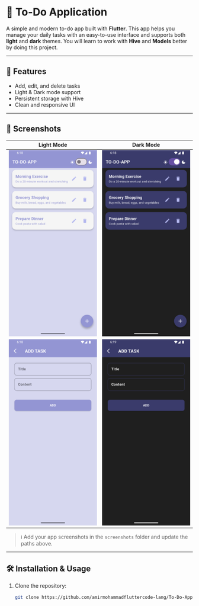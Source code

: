 # 📝 To-Do Application

A simple and modern to-do app built with **Flutter**.
This app helps you manage your daily tasks with an easy-to-use interface and supports both **light** and **dark** themes.
You will learn to work with **Hive** and **Models** better by doing this project.

---

## 🚀 Features
- Add, edit, and delete tasks
- Light & Dark mode support
- Persistent storage with Hive
- Clean and responsive UI

---

## 📸 Screenshots

| Light Mode | Dark Mode |
|------------|-----------|
| ![Light Screenshot](assets/ScreenShot/LightPage.png) | ![Dark Screenshot](assets/ScreenShot/DarkPage.png) |
| ![Light Screenshot](assets/ScreenShot/AddTask.png) | ![Dark Screenshot](assets/ScreenShot/DarkPageAdd.png) |

> ℹ️ Add your app screenshots in the `screenshots` folder and update the paths above.

---

## 🛠️ Installation & Usage
1. Clone the repository:
   ```bash
   git clone https://github.com/amirmohammadfluttercode-lang/To-Do-Application.git
